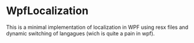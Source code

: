 # WpfLocalization
This is a minimal implementation of localization in WPF using resx files and dynamic switching of langagues (wich is quite a pain in wpf).
